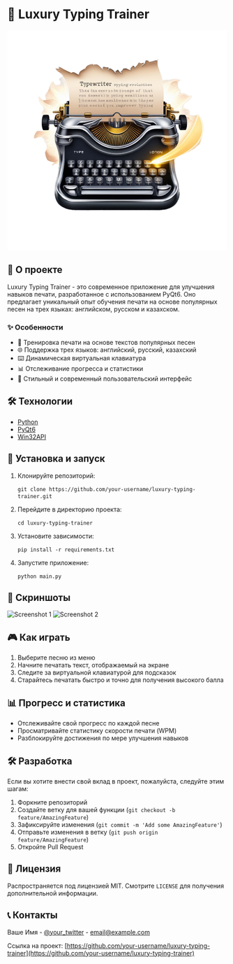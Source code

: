 # 🚀 Luxury Typing Trainer

![Luxury Typing Trainer Logo](static/logo.png)

## 📖 О проекте

Luxury Typing Trainer - это современное приложение для улучшения навыков печати, разработанное с использованием PyQt6. Оно предлагает уникальный опыт обучения печати на основе популярных песен на трех языках: английском, русском и казахском.

### ✨ Особенности

- 🎵 Тренировка печати на основе текстов популярных песен
- 🌐 Поддержка трех языков: английский, русский, казахский
- ⌨️ Динамическая виртуальная клавиатура
- 📊 Отслеживание прогресса и статистики
- 🎨 Стильный и современный пользовательский интерфейс

## 🛠 Технологии

- [Python](https://www.python.org/)
- [PyQt6](https://www.riverbankcomputing.com/software/pyqt/)
- [Win32API](https://pypi.org/project/pywin32/)

## 🚀 Установка и запуск

1. Клонируйте репозиторий:
   ```
   git clone https://github.com/your-username/luxury-typing-trainer.git
   ```

2. Перейдите в директорию проекта:
   ```
   cd luxury-typing-trainer
   ```

3. Установите зависимости:
   ```
   pip install -r requirements.txt
   ```

4. Запустите приложение:
   ```
   python main.py
   ```

## 📸 Скриншоты

![Screenshot 1](path/to/screenshot1.png)
![Screenshot 2](path/to/screenshot2.png)

## 🎮 Как играть

1. Выберите песню из меню
2. Начните печатать текст, отображаемый на экране
3. Следите за виртуальной клавиатурой для подсказок
4. Старайтесь печатать быстро и точно для получения высокого балла

## 📊 Прогресс и статистика

- Отслеживайте свой прогресс по каждой песне
- Просматривайте статистику скорости печати (WPM)
- Разблокируйте достижения по мере улучшения навыков

## 🛠 Разработка

Если вы хотите внести свой вклад в проект, пожалуйста, следуйте этим шагам:

1. Форкните репозиторий
2. Создайте ветку для вашей функции (`git checkout -b feature/AmazingFeature`)
3. Зафиксируйте изменения (`git commit -m 'Add some AmazingFeature'`)
4. Отправьте изменения в ветку (`git push origin feature/AmazingFeature`)
5. Откройте Pull Request

## 📜 Лицензия

Распространяется под лицензией MIT. Смотрите `LICENSE` для получения дополнительной информации.

## 📞 Контакты

Ваше Имя - [@your_twitter](https://twitter.com/your_twitter) - email@example.com

Ссылка на проект: [https://github.com/your-username/luxury-typing-trainer](https://github.com/your-username/luxury-typing-trainer)
